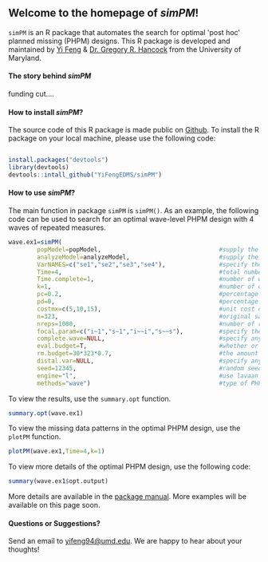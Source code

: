 ## Welcome to the homepage of _simPM_!

`simPM` is an R package that automates the search for optimal 'post hoc' planned missing (PHPM) designs. This R package is developed and maintained by [Yi Feng](https://terpconnect.umd.edu/~yifeng94/) & [Dr. Gregory R. Hancock](https://education.umd.edu/directory/gregory-r-hancock) from the University of Maryland.

#### The story behind _simPM_
funding cut....

#### How to install _simPM_? 

The source code of this R package is made public on [Github](https://github.com/YiFengEDMS/simPM). To install the R package on your local machine, please use the following code:

```r

install.packages("devtools")
library(devtools)
devtools::intall_github("YiFengEDMS/simPM")

```

#### How to use _simPM_? 

The main function in package `simPM` is `simPM()`. As an example, the following code can be used to search for an optimal wave-level PHPM design with 4 waves of repeated measures. 

```r
wave.ex1=simPM(
        popModel=popModel,                                 #supply the population model using lavaan language
        analyzeModel=analyzeModel,                         #supply the analysis model using lavaan language
        VarNAMES=c("se1","se2","se3","se4"),               #specify the observed variable names, in chronological order
        Time=4,                                            #total number of waves
        Time.complete=1,                                   #number of waves completed before funding cut occurs
        k=1,                                               #number of observed variables collected at each wave
        pc=0.2,                                            #percentage of participants to provide complete data after funding cut
        pd=0,                                              #percentage of participants to provide no data after funding cut
        costmx=c(5,10,15),                                 #unit cost of each data point at the following waves
        n=323,                                             #original sample size
        nreps=1000,                                        #number of replications for simulation
        focal.param=c("i~1","s~1","i~~i","s~~s"),          #specify the focal parameters
        complete.wave=NULL,                                #specify any future wave/variables that need complete data 
        eval.budget=T,                                     #whether or not there is a budget restriction
        rm.budget=30*323*0.7,                              #the amount of remaining budget
        distal.var=NULL,                                   #specify any distal variables that are not subject to PM
        seed=12345,                                        #random seed
        engine="l",                                        #use lavaan to fit the models
        methods="wave")                                    #type of PHPM designs, "wave" indicates wave-level missing
```


To view the results, use the `summary.opt` function.
```r
summary.opt(wave.ex1)
```

To view the missing data patterns in the optimal PHPM design, use the `plotPM` function.
```r
plotPM(wave.ex1,Time=4,k=1)
```


To view more details of the optimal PHPM design, use the following code:
```r
summary(wave.ex1$opt.output)
```

More details are available in the [package manual](). More examples will be available on this page soon.

#### Questions or Suggestions?
Send an email to [yifeng94@umd.edu](yifeng94@umd.edu). We are happy to hear about your thoughts!

